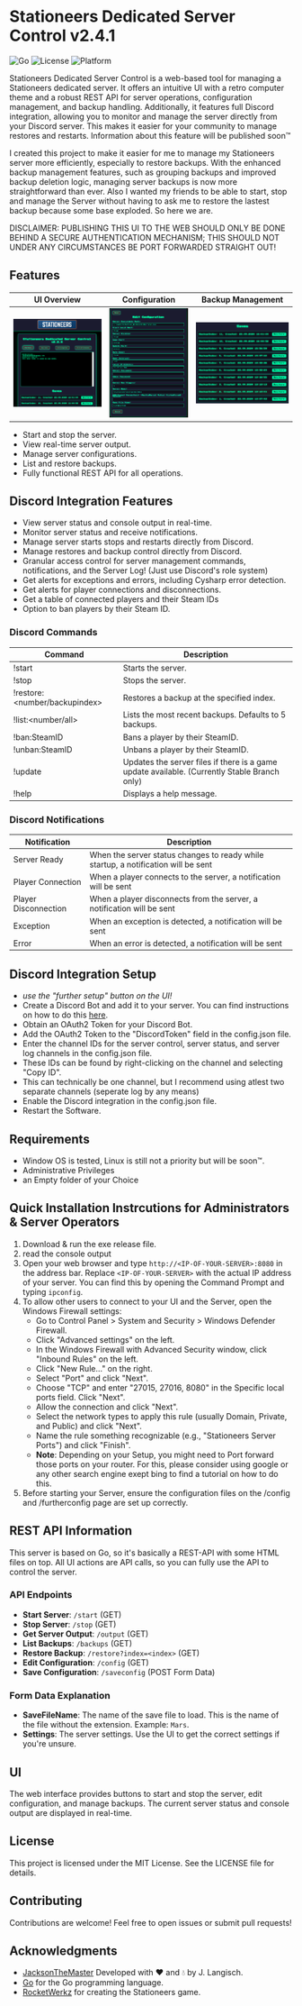 # Stationeers Dedicated Server Control v2.4.1

![Go](https://img.shields.io/badge/Go-1.22.1-blue)
![License](https://img.shields.io/github/license/jacksonthemaster/StationeersServerUI)
![Platform](https://img.shields.io/badge/Platform-Windows-lightgrey)

Stationeers Dedicated Server Control is a web-based tool for managing a Stationeers dedicated server. It offers an intuitive UI with a retro computer theme and a robust REST API for server operations, configuration management, and backup handling. Additionally, it features full Discord integration, allowing you to monitor and manage the server directly from your Discord server. This makes it easier for your community to manage restores and restarts. Information about this feature will be published soon™

I created this project to make it easier for me to manage my Stationeers server more efficiently, especially to restore backups. With the enhanced backup management features, such as grouping backups and improved backup deletion logic, managing server backups is now more straightforward than ever.
Also I wanted my friends to be able to start, stop and manage the Server without having to ask me to restore the lastest backup because some base exploded. So here we are.

DISCLAIMER: PUBLISHING THIS UI TO THE WEB SHOULD ONLY BE DONE BEHIND A SECURE AUTHENTICATION MECHANISM; THIS SHOULD NOT UNDER ANY CIRCUMSTANCES BE PORT FORWARDED STRAIGHT OUT!

## Features
| UI Overview | Configuration | Backup Management |
|:-----------:|:-------------:|:-----------------:|
| ![UI Overview](media/UI-1.png) | ![Configuration](media/UI-2.png) | ![Backup Management](media/UI-3.png) |
- Start and stop the server.
- View real-time server output.
- Manage server configurations.
- List and restore backups.
- Fully functional REST API for all operations.
## Discord Integration Features
- View server status and console output in real-time.
- Monitor server status and receive notifications.
- Manage server starts stops and restarts directly from Discord.
- Manage restores and backup control directly from Discord.
- Granular access control for server management commands, notifications, and the Server Log! (Just use Discord's role system)
- Get alerts for exceptions and errors, including Cysharp error detection.
- Get alerts for player connections and disconnections.
- Get a table of connected players and their Steam IDs
- Option to ban players by their Steam ID.

### Discord Commands

| Command | Description |
| --- | --- |
| !start | Starts the server.
| !stop | Stops the server.
| !restore:<number/backupindex> | Restores a backup at the specified index.
| !list:<number/all> | Lists the most recent backups. Defaults to 5 backups.
| !ban:SteamID | Bans a player by their SteamID.
| !unban:SteamID | Unbans a player by their SteamID.
| !update | Updates the server files if there is a game update available. (Currently Stable Branch only)
| !help | Displays a help message.

### Discord Notifications

| Notification | Description |
| --- | --- |
| Server Ready | When the server status changes to ready while startup, a notification will be sent
| Player Connection | When a player connects to the server, a notification will be sent 
| Player Disconnection | When a player disconnects from the server, a notification will be sent
| Exception | When an exception is detected, a notification will be sent 
| Error | When an error is detected, a notification will be sent 

## Discord Integration Setup
- *use the "further setup" button on the UI!*
- Create a Discord Bot and add it to your server. You can find instructions on how to do this [here](https://chatgpt.com/).
- Obtain an OAuth2 Token for your Discord Bot.
- Add the OAuth2 Token to the "DiscordToken" field in the config.json file.
- Enter the channel IDs for the server control, server status, and server log channels in the config.json file.
- These IDs can be found by right-clicking on the channel and selecting "Copy ID".
- This can technically be one channel, but I recommend using atlest two separate channels (seperate log by any means)
- Enable the Discord integration in the config.json file.
- Restart the Software.


## Requirements
- Window OS is tested, Linux is still not a priority but will be soon™.
- Administrative Privileges
- an Empty folder of your Choice



## Quick Installation Instrcutions for Administrators & Server Operators

1. Download & run the exe release file.
2. read the console output
3. Open your web browser and type `http://<IP-OF-YOUR-SERVER>:8080` in the address bar. Replace `<IP-OF-YOUR-SERVER>` with the actual IP address of your server. You can find this by opening the Command Prompt and typing `ipconfig`.
4. To allow other users to connect to your UI and the Server, open the Windows Firewall settings:
    - Go to Control Panel > System and Security > Windows Defender Firewall.
    - Click "Advanced settings" on the left.
    - In the Windows Firewall with Advanced Security window, click "Inbound Rules" on the left.
    - Click "New Rule..." on the right.
    - Select "Port" and click "Next".
    - Choose "TCP" and enter "27015, 27016, 8080" in the Specific local ports field. Click "Next".
    - Allow the connection and click "Next".
    - Select the network types to apply this rule (usually Domain, Private, and Public) and click "Next".
    - Name the rule something recognizable (e.g., "Stationeers Server Ports") and click "Finish".
    - __Note__:  Depending on your Setup, you might need to Port forward those ports on your router. For this, please consider using google or any other search engine exept bing to find a tutorial on how to do this.
5. Before starting your Server, ensure the configuration files on the /config and /furtherconfig page are set up correctly.



## REST API Information

This server is based on Go, so it's basically a REST-API with some HTML files on top. All UI actions are API calls, so you can fully use the API to control the server.

### API Endpoints

- **Start Server**: `/start` (GET)
- **Stop Server**: `/stop` (GET)
- **Get Server Output**: `/output` (GET)
- **List Backups**: `/backups` (GET)
- **Restore Backup**: `/restore?index=<index>` (GET)
- **Edit Configuration**: `/config` (GET)
- **Save Configuration**: `/saveconfig` (POST Form Data)

### Form Data Explanation

- **SaveFileName**: The name of the save file to load. This is the name of the file without the extension. Example: `Mars`.
- **Settings**: The server settings. Use the UI to get the correct settings if you're unsure.

## UI

The web interface provides buttons to start and stop the server, edit configuration, and manage backups. The current server status and console output are displayed in real-time.

## License

This project is licensed under the MIT License. See the LICENSE file for details.

## Contributing

Contributions are welcome! Feel free to open issues or submit pull requests!

## Acknowledgments

- [JacksonTheMaster](https://github.com/JacksonTheMaster) Developed with ❤️ and 💧 by J. Langisch.
- [Go](https://go.dev/) for the Go programming language.
- [RocketWerkz](https://github.com/RocketWerkz) for creating the Stationeers game.
